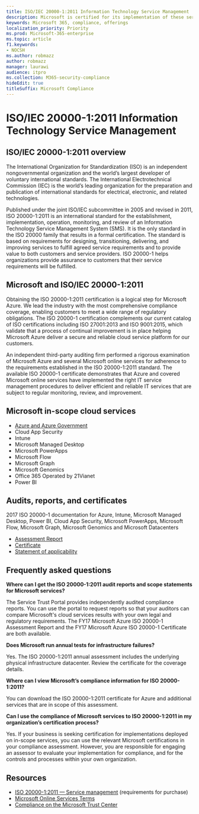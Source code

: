 ```yaml
---
title: ISO/IEC 20000-1:2011 Information Technology Service Management
description: Microsoft is certified for its implementation of these service management standards.
keywords: Microsoft 365, compliance, offerings
localization_priority: Priority
ms.prod: Microsoft-365-enterprise
ms.topic: article
f1.keywords:
- NOCSH
ms.author: robmazz
author: robmazz
manager: laurawi
audience: itpro
ms.collection: M365-security-compliance
hideEdit: true
titleSuffix: Microsoft Compliance
---
```


# ISO/IEC 20000-1:2011 Information Technology Service Management

## ISO/IEC 20000-1:2011 overview

The International Organization for Standardization (ISO) is an independent nongovernmental organization and the world’s largest developer of voluntary international standards. The International Electrotechnical Commission (IEC) is the world’s leading organization for the preparation and publication of international standards for electrical, electronic, and related technologies.  
  
Published under the joint ISO/IEC subcommittee in 2005 and revised in 2011, ISO 20000-1:2011 is an international standard for the establishment, implementation, operation, monitoring, and review of an Information Technology Service Management System (SMS). It is the only standard in the ISO 20000 family that results in a formal certification. The standard is based on requirements for designing, transitioning, delivering, and improving services to fulfill agreed service requirements and to provide value to both customers and service providers. ISO 20000-1 helps organizations provide assurance to customers that their service requirements will be fulfilled.

## Microsoft and ISO/IEC 20000-1:2011

Obtaining the ISO 20000-1:2011 certification is a logical step for Microsoft Azure. We lead the industry with the most comprehensive compliance coverage, enabling customers to meet a wide range of regulatory obligations. The ISO 20000-1 certification complements our current catalog of ISO certifications including ISO 27001:2013 and ISO 9001:2015, which validate that a process of continual improvement is in place helping Microsoft Azure deliver a secure and reliable cloud service platform for our customers.  
  
An independent third-party auditing firm performed a rigorous examination of Microsoft Azure and several Microsoft online services for adherence to the requirements established in the ISO 20000-1:2011 standard. The available ISO 20000-1 certificate demonstrates that Azure and covered Microsoft online services have implemented the right IT service management procedures to deliver efficient and reliable IT services that are subject to regular monitoring, review, and improvement.

## Microsoft in-scope cloud services

- [Azure and Azure Government](https://aka.ms/AzureCompliance)
- Cloud App Security
- Intune
- Microsoft Managed Desktop
- Microsoft PowerApps
- Microsoft Flow
- Microsoft Graph
- Microsoft Genomics
- Office 365 Operated by 21Vianet
- Power BI

## Audits, reports, and certificates

2017 ISO 20000-1 documentation for Azure, Intune, Microsoft Managed Desktop, Power BI, Cloud App Security, Microsoft PowerApps, Microsoft Flow, Microsoft Graph, Microsoft Genomics and Microsoft Datacenters

- [Assessment Report](https://go.microsoft.com/fwlink/p/?linkid=2077810)
- [Certificate](https://go.microsoft.com/fwlink/p/?linkid=2077815)
- [Statement of applicability](https://aka.ms/AzureISO20000StatementofApplicability)

## Frequently asked questions

**Where can I get the ISO 20000-1:2011 audit reports and scope statements for Microsoft services?**

The Service Trust Portal provides independently audited compliance reports. You can use the portal to request reports so that your auditors can compare Microsoft's cloud services results with your own legal and regulatory requirements. The FY17 Microsoft Azure ISO 20000-1 Assessment Report and the FY17 Microsoft Azure ISO 20000-1 Certificate are both available.

**Does Microsoft run annual tests for infrastructure failures?**

Yes. The ISO 20000-1:2011 annual assessment includes the underlying physical infrastructure datacenter. Review the certificate for the coverage details.

**Where can I view Microsoft’s compliance information for ISO 20000-1:2011?**

You can download the ISO 20000-1:2011 certificate for Azure and additional services that are in scope of this assessment.

**Can I use the compliance of Microsoft services to ISO 20000-1:2011 in my organization’s certification process?**

Yes. If your business is seeking certification for implementations deployed on in-scope services, you can use the relevant Microsoft certifications in your compliance assessment. However, you are responsible for engaging an assessor to evaluate your implementation for compliance, and for the controls and processes within your own organization.

## Resources

- [ISO 20000-1:2011 — Service management](https://www.iso.org/standard/51986.html) (requirements for purchase)
- [Microsoft Online Services Terms](https://aka.ms/Online-Services-Terms)
- [Compliance on the Microsoft Trust Center](https://www.microsoft.com/trust-center/compliance/compliance-overview)
